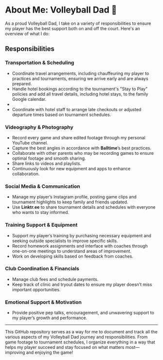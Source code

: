   # About Me: Volleyball Dad 🏐

As a proud Volleyball Dad, I take on a variety of responsibilities to ensure my player has the best support both on and off the court. Here's an overview of what I do:

## Responsibilities

### Transportation & Scheduling
- Coordinate travel arrangements, including chauffeuring my player to practices and tournaments, ensuring we arrive early and are always prepared.
- Handle hotel bookings according to the tournament's "Stay to Play" policies and add all travel details, including hotel stays, to the family Google calendar.
- 
- Coordinate with hotel staff to arrange late checkouts or adjusted departure times based on tournament schedules.

### Videography & Photography
- Record every game and share edited footage through my personal YouTube channel.
- Capture the best angles in accordance with **Balltime**’s best practices.
- Collaborate with other parents who may be recording games to ensure optimal footage and smooth sharing.
- Share links to videos and playlists.
- Continuously look for new equipment and apps to enhance collaboration.

### Social Media & Communication
- Manage my player’s Instagram profile, posting game clips and tournament highlights to keep family and friends updated.
- Use **Linktr.ee** to share tournament details and schedules with everyone who wants to stay informed.

### Training Support & Equipment
- Support my player’s training by purchasing necessary equipment and seeking outside specialists to improve specific skills.
- Record homework assignments and interface with coaches through one-on-one meetings to understand areas of improvement.
- Work on developing skills based on feedback from coaches.

### Club Coordination & Financials
- Manage club fees and schedule payments.
- Keep track of clinic and tryout dates to ensure my player doesn’t miss important opportunities.

### Emotional Support & Motivation
- Provide positive pep talks, encouragement, and unwavering support to my player’s growth and performance.

---

This GitHub repository serves as a way for me to document and track all the various aspects of my Volleyball Dad journey and responsibilities. From game footage to tournament schedules, I organize everything in a way that helps my player succeed and stay focused on what matters most—improving and enjoying the game!
